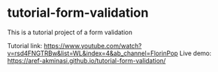 # tutorial-form-validation

This is a tutorial project of a form validation

Tutorial link: https://www.youtube.com/watch?v=rsd4FNGTRBw&list=WL&index=4&ab_channel=FlorinPop
Live demo: https://aref-akminasi.github.io/tutorial-form-validation/
